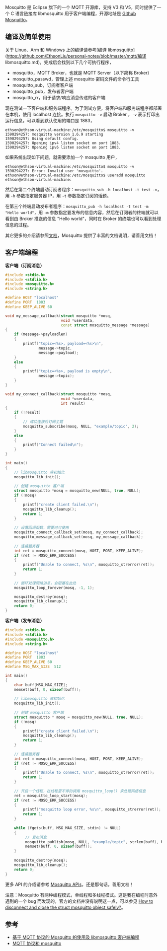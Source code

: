 Mosquitto 是 Eclipse 旗下的一个 MQTT 开源库，支持 V3 和 V5，同时提供了一个 C 语言链接库 libmosquitto 用于客户端编程，开源地址是 [Github Mosquitto](https://github.com/eclipse/mosquitto)。

## 编译及简单使用

关于 Linux、Arm 和 Windows 上的编译请参考[编译 libmosquitto](https://github.com/EthsonLiu/personal-notes/blob/master/mqtt/编译 libmosquitto.md)，完成后会找到以下几个可执行程序，

- mosquitto，MQTT Broker，也就是 MQTT  Server（以下简称 Broker）
- mosquitto_passwd，管理上述 mosquitto 密码文件的命令行工具
- mosquitto_sub，订阅者客户端
- mosquitto_pub，发布者客户端
- mosquitto_rr，用于请求/响应消息传递的客户端

现在测试一下客户端和服务端程序。为了测试方便，将客户端和服务端程序都部署在本机，使用 localhost 连接。执行 `mosquitto -v`  启动 Broker ，`-v` 表示打印出运行信息，可以看到默认使用的端口是 1883，

```shell
ethson@ethson-virtual-machine:/etc/mosquitto$ mosquitto -v
1590294257: mosquitto version 1.6.9 starting
1590294257: Using default config.
1590294257: Opening ipv4 listen socket on port 1883.
1590294257: Opening ipv6 listen socket on port 1883.
```

如果系统出现如下问题，就需要添加一个 mosquitto 用户，

```shell
ethson@ethson-virtual-machine:/etc/mosquitto$ mosquitto -v
1590294227: Error: Invalid user 'mosquitto'.
ethson@ethson-virtual-machine:/etc/mosquitto$ useradd mosquitto
ethson@ethson-virtual-machine:
```

然后在第二个终端启动订阅者程序：`mosquitto_sub -h localhost -t test -v`，用 `-h` 参数指定服务器 IP，用 `-t` 参数指定订阅的话题。

在第三个终端启动发布者程序：`mosquitto_pub -h localhost -t test -m "Hello world"`，用 `-m` 参数指定要发布的信息内容，然后在订阅者的终端就可以看到由 Broker 推送的信息 "Hello world"，同时在 Broker 的终端也可以看到处理信息的过程。

其它更多的介绍请参照[文档](https://mosquitto.org/)，Mosquitto 提供了丰富的文档说明，请善用文档！

## 客户端编程

**客户端（订阅消息）**

```c++
#include <stdio.h>
#include <stdlib.h>
#include <mosquitto.h>
#include <string.h>

#define HOST "localhost"
#define PORT  1883
#define KEEP_ALIVE 60

void my_message_callback(struct mosquitto *mosq,
                         void *userdata,
                         const struct mosquitto_message *message)
{
    if (message->payloadlen)
    {
        printf("topic=<%s>, payload=<%s>\n",
               message->topic,
               message->payload);
    }
    else
    {
        printf("topic=<%s>, payload is empty\n",
               message->topic);
    }
}

void my_connect_callback(struct mosquitto *mosq,
                         void *userdata,
                         int result)
{
    if (!result)
    {
        // 成功连接后订阅主题
        mosquitto_subscribe(mosq, NULL, "example/topic", 2);
    }
    else
    {
        printf("Connect failed\n");
    }
}

int main()
{
    // libmosquitto 库初始化
    mosquitto_lib_init();
    
    // 创建 mosquitto 客户端
    struct mosquitto *mosq = mosquitto_new(NULL, true, NULL);
    if (!mosq)
    {
        printf("create client failed.\n");
        mosquitto_lib_cleanup();
        return 1;
    }
    
    // 设置回调函数，需要时可使用
    mosquitto_connect_callback_set(mosq, my_connect_callback);
    mosquitto_message_callback_set(mosq, my_message_callback);
    
    // 连接服务器
    int ret = mosquitto_connect(mosq, HOST, PORT, KEEP_ALIVE);
    if (ret != MOSQ_ERR_SUCCESS)
    {
        printf("Unable to connect, %s\n", mosquitto_strerror(ret));
        return 1;
    }
    
    // 循环处理网络消息，会阻塞在此处
    mosquitto_loop_forever(mosq, -1, 1);

    mosquitto_destroy(mosq);
    mosquitto_lib_cleanup();
    return 0;
}
```

**客户端（发布消息）**

```c++
#include <stdio.h>
#include <stdlib.h>
#include <mosquitto.h>
#include <string.h>

#define HOST "localhost"
#define PORT  1883
#define KEEP_ALIVE 60
#define MSG_MAX_SIZE  512

int main()
{
    char buff[MSG_MAX_SIZE];
    memset(buff, 0, sizeof(buff));
    
    // libmosquitto 库初始化
    mosquitto_lib_init();
    
    // 创建 mosquitto 客户端
    struct mosquitto * mosq = mosquitto_new(NULL, true, NULL);
    if (!mosq)
    {
        printf("create client failed.\n");
        mosquitto_lib_cleanup();
        return 1;
    }
    
    // 连接服务器
    int ret = mosquitto_connect(mosq, HOST, PORT, KEEP_ALIVE);
    if (ret != MOSQ_ERR_SUCCESS)
    {
        printf("Unable to connect, %s\n", mosquitto_strerror(ret));
        return 1;
    }
    
    // 开启一个线程，在线程里不停的调用 mosquitto_loop() 来处理网络信息
    ret = mosquitto_loop_start(mosq);
    if (ret != MOSQ_ERR_SUCCESS)
    {
        printf("mosquitto loop error, %s\n", mosquitto_strerror(ret));
        return 1;
    }
    
    while (fgets(buff, MSG_MAX_SIZE, stdin) != NULL)
    {
         // 发布消息
         mosquitto_publish(mosq, NULL, "example/topic", strlen(buff), buff, 0, 0);
         memset(buff, 0, sizeof(buff));
    }
    
    mosquitto_destroy(mosq);
    mosquitto_lib_cleanup();
    return 0;
}
```

更多 API 的介绍请参考 [Mosquitto APIs](https://mosquitto.org/api/files/mosquitto-h.html)，还是那句话，善用文档！

注意：Mosquitto 有两种编程模式，单线程和多线程模式。这是我在编程时意外遇到的一个 bug 而发现的，官方的文档并没有说明这一点，可以参见 [How to disconnect and close the struct mosquitto object safely?](https://github.com/eclipse/mosquitto/issues/1282)。

## 参考

- [基于 MQTT 协议的 Mosquitto 的使用及 libmosquitto 客户端编程](https://blog.csdn.net/dancer__sky/article/details/77855249)
- [MQTT 协议和 mosquitto](https://shaocheng.li/posts/2015/08/11/)